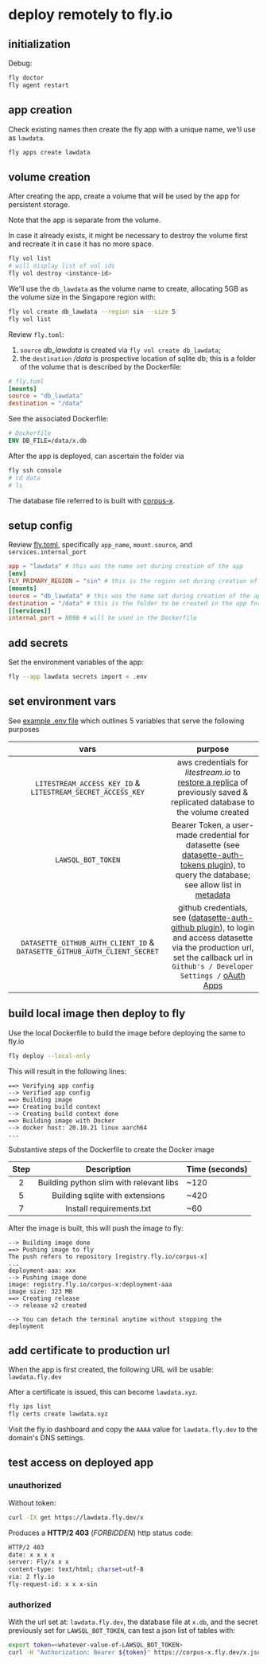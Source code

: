 # deploy remotely to fly.io

## initialization

Debug:

```sh
fly doctor
fly agent restart
```

## app creation

Check existing names then create the fly app with a unique name, we'll use as `lawdata`.

```sh
fly apps create lawdata
```

## volume creation

After creating the app, create a volume that will be used by the app for persistent storage.

Note that the app is separate from the volume.

In case it already exists, it might be necessary to destroy the volume first and recreate it in case it has no more space.

```sh
fly vol list
# will display list of vol ids
fly vol destroy <instance-id>
```

We'll use the `db_lawdata` as the volume name to create, allocating 5GB as the volume size in the Singapore region with:

```sh
fly vol create db_lawdata --region sin --size 5
fly vol list
```

Review `fly.toml`:

1. `source` _db_lawdata_ is created via `fly vol create db_lawdata`;
2. the `destination` _/data_ is prospective location of sqlite db; this is a folder of the volume
that is described by the Dockerfile:

```toml
# fly.toml
[mounts]
source = "db_lawdata"
destination = "/data"
```

See the associated Dockerfile:

```Dockerfile
# Dockerfile
ENV DB_FILE=/data/x.db
```

After the app is deployed, can ascertain the folder via

```sh
fly ssh console
# cd data
# ls
```

The database file referred to is built with [corpus-x](https://github.com/justmars/corpus-x).

## setup config

Review [fly.toml](../fly.toml), specifically `app_name`, `mount.source`, and `services.internal_port`

```toml
app = "lawdata" # this was the name set during creation of the app
[env]
FLY_PRIMARY_REGION = "sin" # this is the region set during creation of the app's volume
[mounts]
source = "db_lawdata" # this was the name set during creation of the app's volume; can verify this with fly volumes list
destination = "/data" # this is the folder to be created in the app for persistent storage, used in the Dockerfile
[[services]]
internal_port = 8080 # will be used in the Dockerfile
```

## add secrets

Set the environment variables of the app:

```sh
fly --app lawdata secrets import < .env
```

## set environment vars

See [example .env file](./../.env.example) which outlines 5 variables that serve the following purposes

vars | purpose
:--:|:--:
`LITESTREAM_ACCESS_KEY_ID` & `LITESTREAM_SECRET_ACCESS_KEY` | aws credentials for _litestream.io_ to [restore a replica](/scripts/run.sh) of previously saved & replicated database to the volume created
 `LAWSQL_BOT_TOKEN` | Bearer Token, a user-made credential for datasette (see [datasette-auth-tokens plugin](https://github.com/simonw/datasette-auth-tokens)), to query the database; see allow list in [metadata](.././etc/metadata.yml)
`DATASETTE_GITHUB_AUTH_CLIENT_ID` & `DATASETTE_GITHUB_AUTH_CLIENT_SECRET` | github credentials, see ([datasette-auth-github plugin](https://github.com/simonw/datasette-auth-github)), to login and access datasette via the production url, set the callback url in `Github's / Developer Settings /` [oAuth Apps](https://github.com/settings/developers)

## build local image then deploy to fly

Use the local Dockerfile to build the image before deploying the same to fly.io

```sh
fly deploy --local-only
```

This will result in the following lines:

```console
==> Verifying app config
--> Verified app config
==> Building image
==> Creating build context
--> Creating build context done
==> Building image with Docker
--> docker host: 20.10.21 linux aarch64
...
```

Substantive steps of the Dockerfile to create the Docker image

Step | Description | Time (seconds)
:--:|:--:|:--
2 | Building python slim with relevant libs | ~120
5 | Building sqlite with extensions | ~420
7 | Install requirements.txt | ~60

After the image is built, this will push the image to fly:

```console
--> Building image done
==> Pushing image to fly
The push refers to repository [registry.fly.io/corpus-x]
...
deployment-aaa: xxx
--> Pushing image done
image: registry.fly.io/corpus-x:deployment-aaa
image size: 323 MB
==> Creating release
--> release v2 created

--> You can detach the terminal anytime without stopping the deployment
```

## add certificate to production url

When the app is first created, the following URL will be usable: `lawdata.fly.dev`

After a certificate is issued, this can become `lawdata.xyz`.

```sh
fly ips list
fly certs create lawdata.xyz
```

Visit the fly.io dashboard and copy the `AAAA` value for `lawdata.fly.dev` to the domain's DNS settings.

## test access on deployed app

### unauthorized

Without token:

```sh
curl -IX get https://lawdata.fly.dev/x
```

Produces a **HTTP/2 403** (_FORBIDDEN_) http status code:

```sh
HTTP/2 403
date: x x x x
server: Fly/x x x
content-type: text/html; charset=utf-8
via: 2 fly.io
fly-request-id: x x x-sin
```

### authorized

With the url set at: `lawdata.fly.dev`, the database file at `x.db`, and the secret previously set for `LAWSQL_BOT_TOKEN`, can test a json list of tables with:

```sh
export token=<whatever-value-of-LAWSQL_BOT_TOKEN>
curl -H "Authorization: Bearer ${token}" https://corpus-x.fly.dev/x.json | jq
```
